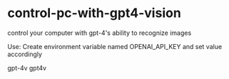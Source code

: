 # control-pc-with-gpt4-vision
control your computer with gpt-4's ability to recognize images


Use:
  Create environment variable named  OPENAI_API_KEY and set value accordingly

gpt-4v
gpt4v
